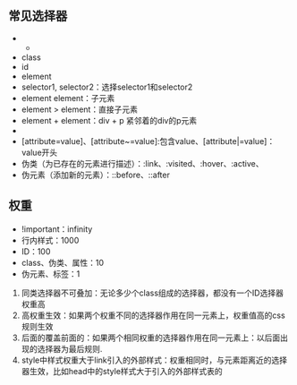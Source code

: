 ## 常见选择器

- *
- class
- id
- element
- selector1, selector2：选择selector1和selector2
- element element：子元素
- element > element：直接子元素
- element + element：div + p 紧邻着的div的p元素
- [attribute]: 属性选择器
- [attribute=value]、[attribute~=value]:包含value、[attribute|=value]：value开头
- 伪类（为已存在的元素进行描述）：:link、:visited、:hover、:active、
- 伪元素（添加新的元素）：::before、::after

## 权重

- !important：infinity
- 行内样式：1000
- ID：100
- class、伪类、属性：10
- 伪元素、标签：1

1. 同类选择器不可叠加：无论多少个class组成的选择器，都没有一个ID选择器权重高
2. 高权重生效：如果两个权重不同的选择器作用在同一元素上，权重值高的css规则生效
3. 后面的覆盖前面的：如果两个相同权重的选择器作用在同一元素上：以后面出现的选择器为最后规则.
4. style中样式权重大于link引入的外部样式：权重相同时，与元素距离近的选择器生效，比如head中的style样式大于引入的外部样式表的
